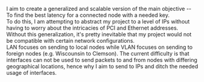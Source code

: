 I aim to create a generalized and scalable version of the main objective -- To find the best latency for a connected node with a needed key.  
To do this, I am attempting to abstract my project to a level of IPs without having to worry about the intricacies of PCI and Ethernet addresses. Without this generalization, it's pretty inevitable that my project would not be compatible with certain network configurations.  
LAN focuses on sending to local nodes while VLAN focuses on sending to foreign nodes (e.g. Wiscounsin to Clemson). The current difficulty is that interfaces can not be used to send packets to and from nodes with differing geographical locations, hence why I aim to send to IPs and ditch the needed usage of interfaces.

